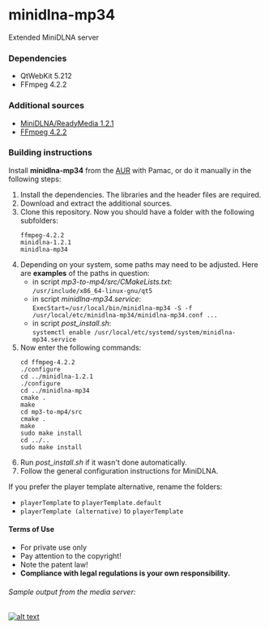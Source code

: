 # minidlna-mp34
Extended MiniDLNA server

### Dependencies
- QtWebKit 5.212
- FFmpeg 4.2.2

### Additional sources
- [MiniDLNA/ReadyMedia 1.2.1](https://downloads.sourceforge.net/project/minidlna/minidlna/1.2.1/minidlna-1.2.1.tar.gz)
- [FFmpeg 4.2.2](https://ffmpeg.org/releases/ffmpeg-4.2.2.tar.bz2)

### Building instructions
Install **minidlna-mp34** from the [AUR](https://aur.archlinux.org/packages/minidlna-mp34) with Pamac, or do it manually in the following steps:
1. Install the dependencies. The libraries and the header files are required.
2. Download and extract the additional sources.
3. Clone this repository. Now you should have a folder with the following subfolders:
   ```
   ffmpeg-4.2.2
   minidlna-1.2.1
   minidlna-mp34
   ```
4. Depending on your system, some paths may need to be adjusted. Here are **examples** of the paths in question:
   - in script *mp3-to-mp4/src/CMakeLists.txt*:\
   ```/usr/include/x86_64-linux-gnu/qt5```
   - in script *minidlna-mp34.service*:\
   ```ExecStart=/usr/local/bin/minidlna-mp34 -S -f /usr/local/etc/minidlna-mp34/minidlna-mp34.conf ...```
   - in script *post_install.sh*:\
   ```systemctl enable /usr/local/etc/systemd/system/minidlna-mp34.service```
5. Now enter the following commands:
   ```
   cd ffmpeg-4.2.2
   ./configure
   cd ../minidlna-1.2.1
   ./configure
   cd ../minidlna-mp34
   cmake .
   make
   cd mp3-to-mp4/src
   cmake .
   make
   sudo make install
   cd ../..
   sudo make install
   ```
6. Run *post_install.sh* if it wasn't done automatically.
7. Follow the general configuration instructions for MiniDLNA.

If you prefer the player template alternative, rename the folders:
- ```playerTemplate``` to ```playerTemplate.default```
- ```playerTemplate (alternative)``` to ```playerTemplate```

#### Terms of Use
- For private use only
- Pay attention to the copyright!
- Note the patent law!
- **Compliance with legal regulations is your own responsibility.**

###### Sample output from the media server:
[![alt text](sample.png "Sample output from the media server")](https://www.youtube.com/watch?v=HVl2U0VPAU0)
